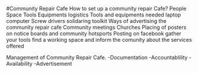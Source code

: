 #Community Repair Cafe
How to set up a community repair Cafe?
   People
   Space
   Tools
   Equipments
   logistics
Tools and equipments needed
    laptop computer
    Screw drivers
    solidaring toolkit
Ways of advertising the community repair cafe
   Community meetings
   Churches
   Placing of posters on notice boards and community hotsports
   Posting on facebook
gather your tools 
find a working space 
and inform the comunity about the services offered

Management of Community Repair Cafe.
-Documentation
-Accountablility
-Availability
-Advertisement
